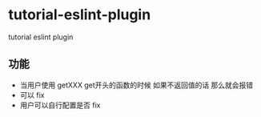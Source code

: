 # tutorial-eslint-plugin
tutorial eslint plugin

## 功能
- 当用户使用 getXXX  get开头的函数的时候  如果不返回值的话 那么就会报错
- 可以 fix
- 用户可以自行配置是否 fix

